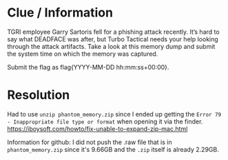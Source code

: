 # Clue / Information
TGRI employee Garry Sartoris fell for a phishing attack recently. It’s hard to say what DEADFACE was after, but Turbo Tactical needs your help looking through the attack artifacts. Take a look at this memory dump and submit the system time on which the memory was captured.

Submit the flag as flag{YYYY-MM-DD hh:mm:ss+00:00}.

# Resolution
Had to use `unzip phantom_memory.zip` since I ended up getting the `Error 79 - Inappropriate file type or format` when opening it via the finder. https://iboysoft.com/howto/fix-unable-to-expand-zip-mac.html



Information for github: I did not push the .raw file that is in `phantom_memory.zip` since it's 9.66GB and the `.zip` itself is already 2.29GB.
